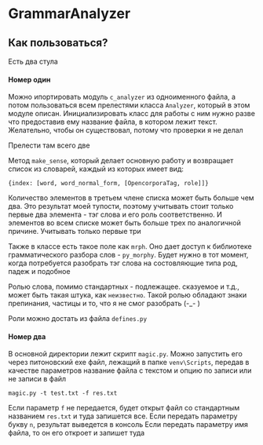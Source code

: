 # GrammarAnalyzer

## Как пользоваться?

Есть два стула

#### Номер один

Можно ипортировать модуль `c_analyzer` из одноименного файла, а потом пользоваться всем прелестями класса `Analyzer`, который в этом модуле описан. Инициализировать класс для работы с ним нужно разве что предоставив ему название файла, в котором лежит текст. Желательно, чтобы он существовал, потому что проверки я не делал

Прелести там всего две

Метод `make_sense`, который делает основную работу и возвращает список из словарей, каждый из которых имеет вид:

`{index: [word, word_normal_form, [OpencorporaTag, role]]}`

Количество элементов в третьем члене списка может быть больше чем два. Это результат моей тупости, поэтому учитывать стоит только первые два элемента - тэг слова и его роль соответственно. И элементов во всем списке может быть больше трех по аналогичной причине. Учитывать только первые три

Также в классе есть такое поле как `mrph`. Оно дает доступ к библиотеке грамматического разбора слов - `py_morphy`. Будет нужно в тот момент, когда потребуется разобрать тэг слова на состовляющие типа род, падеж и подобное

Ролью слова, помимо стандартных - подлежащее. сказуемое и т.д., может быть такая штука, как `неизвестно`. Такой ролью обладают знаки препинания, частицы и то, что я не смог разобрать (-_- )

Роли можно достать из файла `defines.py`

#### Номер два

В основной директории лежит скрипт `magic.py`. Можно запустить его через питоновский ехе файл, лежащий в папке `venv\Scripts`, передав в качестве параметров название файла с текстом и опцию по записи или не записи в файл

`magic.py -t test.txt -f res.txt`

Если параметр `f` не передается, будет открыт файл со стандартным названием `res.txt` и туда запишется все.
Если передать параметру букву `n`,  результат выведется в консоль
Если передать параметру имя файла, то он его откроет и запишет туда
